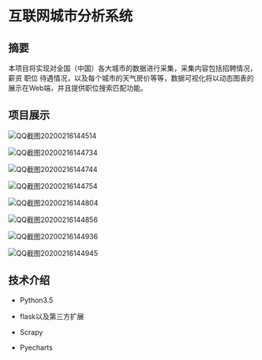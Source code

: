 # 互联网城市分析系统

## 摘要

本项目将实现对全国（中国）各大城市的数据进行采集，采集内容包括招聘情况，薪资 职位 待遇情况，以及每个城市的天气房价等等，数据可视化将以动态图表的展示在Web端，并且提供职位搜索匹配功能。

## 项目展示



![QQ截图20200216144514](https://github.com/szj-github/-/blob/master/picture/1.jpg)



![QQ截图20200216144734](D:\图片\互联网城市分析系统项目展示\QQ截图20200216144734.jpg)

![QQ截图20200216144744](D:\图片\互联网城市分析系统项目展示\QQ截图20200216144744.jpg)

![QQ截图20200216144754](D:\图片\互联网城市分析系统项目展示\QQ截图20200216144754.jpg)

![QQ截图20200216144804](D:\图片\互联网城市分析系统项目展示\QQ截图20200216144804.jpg)

![QQ截图20200216144856](D:\图片\互联网城市分析系统项目展示\QQ截图20200216144856.jpg)

![QQ截图20200216144936](D:\图片\互联网城市分析系统项目展示\QQ截图20200216144936.jpg)

![QQ截图20200216144945](D:\图片\互联网城市分析系统项目展示\QQ截图20200216144945.jpg)

## 技术介绍

- Python3.5

- flask以及第三方扩展

- Scrapy

- Pyecharts

  

